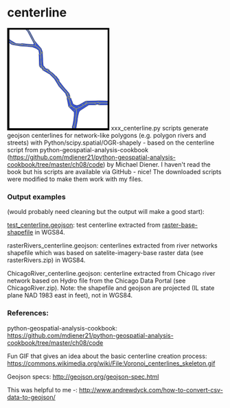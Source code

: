 # centerline
![centerline_example](centerline_example.png) xxx_centerline.py scripts generate geojson centerlines for network-like polygons (e.g. polygon rivers and streets) with Python/scipy.spatial/OGR-shapely - based on the centerline script from python-geospatial-analysis-cookbook (https://github.com/mdiener21/python-geospatial-analysis-cookbook/tree/master/ch08/code) by Michael Diener. I haven't read the book but his scripts are available via GitHub - nice! The downloaded scripts were modified to make them work with my files.

### Output examples 

(would probably need cleaning but the output will make a good start):

[test_centerline.geojson](test_centerlines.geojson): test centerline extracted from [raster-base-shapefile](test.geojson) in WGS84.

rasterRivers_centerline.geojson: centerlines extracted from river networks shapefile which was based on satelite-imagery-base raster data (see rasterRivers.zip) in WGS84.

ChicagoRiver_centerline.geojson: centerline extracted from Chicago river network based on Hydro file from the Chicago Data Portal (see ChicagoRiver.zip). Note: the shapefile and geojson are projected (IL state plane NAD 1983 east in feet), not in WGS84.

### References:

python-geospatial-analysis-cookbook: https://github.com/mdiener21/python-geospatial-analysis-cookbook/tree/master/ch08/code

Fun GIF that gives an idea about the basic centerline creation process: https://commons.wikimedia.org/wiki/File:Voronoi_centerlines_skeleton.gif

Geojson specs: http://geojson.org/geojson-spec.html

This was helpful to me -: http://www.andrewdyck.com/how-to-convert-csv-data-to-geojson/
